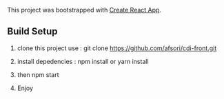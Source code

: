 This project was bootstrapped with [Create React App](https://github.com/facebook/create-react-app).

## Build Setup

1. clone this project use : git clone https://github.com/afsori/cdi-front.git

2. install depedencies : npm install or yarn install

3. then npm start

4. Enjoy
